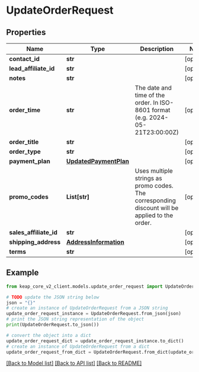 # UpdateOrderRequest


## Properties

Name | Type | Description | Notes
------------ | ------------- | ------------- | -------------
**contact_id** | **str** |  | [optional] 
**lead_affiliate_id** | **str** |  | [optional] 
**notes** | **str** |  | [optional] 
**order_time** | **str** | The date and time of the order. In ISO-8601 format (e.g. 2024-05-21T23:00:00Z) | [optional] 
**order_title** | **str** |  | [optional] 
**order_type** | **str** |  | [optional] 
**payment_plan** | [**UpdatedPaymentPlan**](UpdatedPaymentPlan.md) |  | [optional] 
**promo_codes** | **List[str]** | Uses multiple strings as promo codes. The corresponding discount will be applied to the order. | [optional] 
**sales_affiliate_id** | **str** |  | [optional] 
**shipping_address** | [**AddressInformation**](AddressInformation.md) |  | [optional] 
**terms** | **str** |  | [optional] 

## Example

```python
from keap_core_v2_client.models.update_order_request import UpdateOrderRequest

# TODO update the JSON string below
json = "{}"
# create an instance of UpdateOrderRequest from a JSON string
update_order_request_instance = UpdateOrderRequest.from_json(json)
# print the JSON string representation of the object
print(UpdateOrderRequest.to_json())

# convert the object into a dict
update_order_request_dict = update_order_request_instance.to_dict()
# create an instance of UpdateOrderRequest from a dict
update_order_request_from_dict = UpdateOrderRequest.from_dict(update_order_request_dict)
```
[[Back to Model list]](../README.md#documentation-for-models) [[Back to API list]](../README.md#documentation-for-api-endpoints) [[Back to README]](../README.md)


